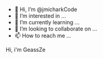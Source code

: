- 👋 Hi, I’m @jmicharkCode
- 👀 I’m interested in ...
- 🌱 I’m currently learning ...
- 💞️ I’m looking to collaborate on ...
- 📫 How to reach me ...

<!---
jmicharkCode/jmicharkCode is a ✨ special ✨ repository because its `README.md` (this file) appears on your GitHub profile.
You can click the Preview link to take a look at your changes.
---> Hi, i'm GeassZe
